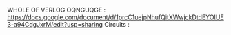 WHOLE OF VERLOG OQNGUQGE : https://docs.google.com/document/d/1prcC1uejpNhufQitXWwjckDtdEYOIUE3-a94CdgJxrM/edit?usp=sharing
Circuits : 
